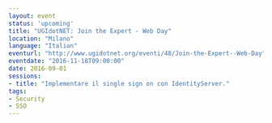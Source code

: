 ```yaml
---
layout: event
status: 'upcoming'
title: "UGIdotNET: Join the Expert - Web Day"
location: "Milano"
language: "Italian"
eventurl: "http://www.ugidotnet.org/eventi/48/Join-the-Expert--Web-Day"
eventdate: "2016-11-18T09:00:00"
date: 2016-09-01
sessions:
- title: "Implementare il single sign on con IdentityServer."
tags:
- Security
- SSO
---
```

